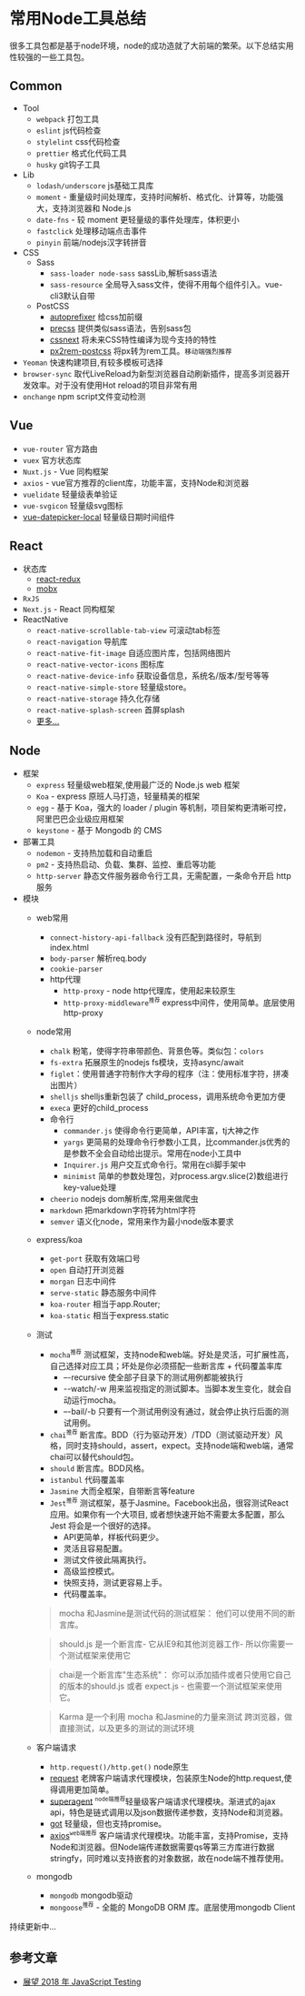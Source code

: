 # 常用Node工具总结

很多工具包都是基于node环境，node的成功造就了大前端的繁荣。以下总结实用性较强的一些工具包。

## Common
* Tool
    * `webpack` 打包工具
    * `eslint` js代码检查
    * `stylelint` css代码检查
    * `prettier` 格式化代码工具
    * `husky` git钩子工具
* Lib
    * `lodash/underscore` js基础工具库
    * `moment` - 重量级时间处理库，支持时间解析、格式化、计算等，功能强大，支持浏览器和 Node.js
    * `date-fns` - 较 moment 更轻量级的事件处理库，体积更小
    * `fastclick` 处理移动端点击事件
    * `pinyin` 前端/nodejs汉字转拼音
* CSS
    * Sass
        * `sass-loader node-sass` sassLib,解析sass语法
        * `sass-resource` 全局导入sass文件，使得不用每个组件引入。vue-cli3默认自带
    * PostCSS
        * [autoprefixer](https://github.com/postcss/autoprefixer) 给css加前缀
        * [precss](https://github.com/jonathantneal/precss) 提供类似sass语法，告别sass包
        * [cssnext](https://github.com/MoOx/postcss-cssnext) 将未来CSS特性编译为现今支持的特性
        * [px2rem-postcss](https://github.com/songsiqi/px2rem-postcss) 将px转为rem工具。`移动端强烈推荐`
* `Yeoman` 快速构建项目,有较多模板可选择
* `browser-sync` 取代LiveReload为新型浏览器自动刷新插件，提高多浏览器开发效率。对于没有使用Hot reload的项目非常有用
* `onchange` npm script文件变动检测

## Vue
* `vue-router` 官方路由
* `vuex` 官方状态库
* `Nuxt.js` - Vue 同构框架
* `axios` - vue官方推荐的client库，功能丰富，支持Node和浏览器
* `vuelidate` 轻量级表单验证
* `vue-svgicon` 轻量级svg图标
*  [vue-datepicker-local](https://github.com/weifeiyue/vue-datepicker-local) 轻量级日期时间组件

## React
* 状态库
    * [react-redux](https://github.com/reduxjs/react-redux)
    * [mobx](https://github.com/mobxjs/mobx)
* `RxJS`
* `Next.js` - React 同构框架
* ReactNative
    * `react-native-scrollable-tab-view` 可滚动tab标签
    * `react-navigation` 导航库
    * `react-native-fit-image` 自适应图片库，包括网络图片
    * `react-native-vector-icons` 图标库
    * `react-native-device-info` 获取设备信息，系统名/版本/型号等等
    * `react-native-simple-store` 轻量级store。
    * `react-native-storage` 持久化存储
    * `react-native-splash-screen` 首屏splash
    * [更多...](https://shenbao.github.io/ishehui/html/RN%20%E5%9F%BA%E7%A1%80/React%20Native%20%E5%B8%B8%E7%94%A8%E7%AC%AC%E4%B8%89%E6%96%B9%E7%BB%84%E4%BB%B6%E6%B1%87%E6%80%BB.html)

## Node
* 框架
    * `express` 轻量级web框架,使用最广泛的 Node.js web 框架
    * `Koa` - express 原班人马打造，轻量精美的框架
    * `egg` - 基于 Koa，强大的 loader / plugin 等机制，项目架构更清晰可控，阿里巴巴企业级应用框架
    * `keystone` - 基于 Mongodb 的 CMS
* 部署工具
    * `nodemon` - 支持热加载和自动重启
    * `pm2` - 支持热启动、负载、集群、监控、重启等功能
    * `http-server` 静态文件服务器命令行工具，无需配置，一条命令开启 http 服务
* 模块
    * web常用
        * `connect-history-api-fallback` 没有匹配到路径时，导航到index.html
        * `body-parser` 解析req.body
        * `cookie-parser`
        * http代理
            * `http-proxy` - node http代理库，使用起来较原生
            * `http-proxy-middleware`<sup>`推荐`</sup> express中间件，使用简单。底层使用http-proxy
    * node常用
        * `chalk` 粉笔，使得字符串带颜色、背景色等。类似包：`colors`
        * `fs-extra` 拓展原生的nodejs fs模块，支持async/await
        * `figlet`：使用普通字符制作大字母的程序（注：使用标准字符，拼凑出图片）
        * `shelljs` shelljs重新包装了 child_process，调用系统命令更加方便
        * `execa` 更好的child_process
        * 命令行
            * `commander.js` 使得命令行更简单，API丰富，tj大神之作
            * `yargs` 更简易的处理命令行参数小工具，比commander.js优秀的是参数不全会自动给出提示。常用在node小工具中
            * `Inquirer.js` 用户交互式命令行。常用在cli脚手架中
            * `minimist` 简单的参数处理包，对process.argv.slice(2)数组进行key-value处理
        * `cheerio` nodejs dom解析库,常用来做爬虫
        * `markdown` 把markdown字符转为html字符
        * `semver` 语义化node，常用来作为最小node版本要求
    * express/koa
        * `get-port` 获取有效端口号
        * `open` 自动打开浏览器
        * `morgan` 日志中间件
        * `serve-static` 静态服务中间件
        * `koa-router` 相当于app.Router;
        * `koa-static` 相当于express.static
    * 测试
        * `mocha`<sup>`推荐`</sup> 测试框架，支持node和web端。好处是灵活，可扩展性高，自己选择对应工具；坏处是你必须搭配一些断言库 + 代码覆盖率库
            * –-recursive 使全部子目录下的测试用例都能被执行
            * --watch/-w 用来监视指定的测试脚本。当脚本发生变化，就会自动运行mocha。
            * –-bail/-b 只要有一个测试用例没有通过，就会停止执行后面的测试用例。
        * `chai`<sup>`推荐`</sup> 断言库。BDD（行为驱动开发）/TDD（测试驱动开发）风格，同时支持should，assert，expect。支持node端和web端，通常chai可以替代should包。
        * `should` 断言库。BDD风格。
        * `istanbul` 代码覆盖率
        * `Jasmine` 大而全框架，自带断言等feature
        * `Jest`<sup>`推荐`</sup> 测试框架，基于Jasmine。Facebook出品，很容测试React 应用。如果你有一个大项目, 或者想快速开始不需要太多配置，那么 Jest 将会是一个很好的选择。
            * API更简单，样板代码更少。
            * 灵活且容易配置。
            * 测试文件彼此隔离执行。
            * 高级监控模式。
            * 快照支持，测试更容易上手。
            * 代码覆盖率。
        > mocha 和Jasmine是测试代码的测试框架： 他们可以使用不同的断言库。

        > should.js 是一个断言库- 它从IE9和其他浏览器工作- 所以你需要一个测试框架来使用它

        > chai是一个断言库"生态系统"： 你可以添加插件或者只使用它自己的版本的should.js 或者 expect.js - 也需要一个测试框架来使用它。

        > Karma 是一个利用 mocha 和Jasmine的力量来测试 跨浏览器，做直接测试，以及更多的测试的测试环境
    * 客户端请求
        * `http.request()/http.get()` node原生
        * [request](https://github.com/request/request) 老牌客户端请求代理模块，包装原生Node的http.request,使得调用更加简单。
        * [superagent](https://github.com/visionmedia/superagent) <sup>`node端推荐`</sup>轻量级客户端请求代理模块。渐进式的ajax api，特色是链式调用以及json数据传递参数，支持Node和浏览器。
        * [got](https://github.com/sindresorhus/got) 轻量级，但也支持promise。
        * [axios](https://github.com/axios/axios)<sup>`web端推荐`</sup> 客户端请求代理模块。功能丰富，支持Promise，支持Node和浏览器。但Node端传递数据需要qs等第三方库进行数据stringfy，同时难以支持嵌套的对象数据，故在node端不推荐使用。
    * mongodb
        * `mongodb` mongodb驱动
        * `mongoose`<sup>`推荐`</sup> - 全能的 MongoDB ORM 库。底层使用mongodb Client

持续更新中...

## 参考文章

* [展望 2018 年 JavaScript Testing](https://zhuanlan.zhihu.com/p/32702421)